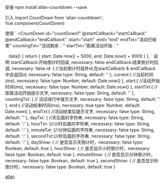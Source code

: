 <!--
 * @Descripttion: 
 * @Author: allan
 * @Date: 2020-05-21 10:31:26
 * @LastEditors: allan
 * @LastEditTime: 2020-05-22 15:15:14
--> 

安装
npm install allan-countdown --save

引入
import CountDown from 'allan-countdown';
Vue.component(CountDown)

使用
`
<CountDown
    id="countDown1"
    @startCallback="startCallback"
    @endCallback="endCallback"
    :start="start"
    :end="end"
    endTxt="活动已结束"
    countingTxt="活动剩余："
    startTxt="距离活动开始："
></CountDown>
`
`
data() {
    return {
        start: Date.now() + 5000,
        end: Date.now() + 9000
    }
},
`
说明
startCallback:开始倒计时回调, necessary: false
endCallback:结束倒计时回调, necessary: false
id: { //当前倒计时组件id,在startCallback & endCallback 中会返回id, necessary: false
    type: String,
    default: ''
},
current:{ //当前时间(ms), necessary: false
    type: Number,
    default: Date.now()
},
start:{ //活动开始时间(ms), necessary: false
    type: Number,
    default: Date.now()
},
startTxt:{ //距离活动开始提示文字, necessary: false
    type: String,
    default: ''
},
countingTxt: {
    // 活动进行中提示文字, necessary: false
    type: String,
    default: ''
},
end:{ //活动结束时间(ms), necessary: true
    type: Number,
    default: Date.now()
},
endTxt:{ //活动结束后提示文字, necessary: false
    type: String,
    default: ''
},
dayTxt: { //天后面的字符串, necessary: false
    type: String,
    default: ':'
},
hourTxt: {//小时后面的字符串, necessary: false
    type: String,
    default: ':'
},
minuteTxt: {//分钟后面的字符串, necessary: false
    type: String,
    default: ':'
},
secondTxt:{//秒后面的字符串, necessary: false
    type: String,
    default: ':'
},
dayShow: { // 是否显示天倒计时，necessary: false
    type: Boolean,
    default: true
},
hourShow: { // 是否显示小时倒计时，necessary: false
    type: Boolean,
    default: true
},
minuteShow: { // 是否显示分钟倒计时，necessary: false
    type: Boolean,
    default: true
},
secondShow: { // 是否显示秒倒计时，necessary: false
    type: Boolean,
    default: true
}

[allan](https://www.jianshu.com/u/28178fe4ff08)

